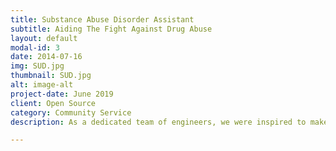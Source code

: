 ```yaml
---
title: Substance Abuse Disorder Assistant
subtitle: Aiding The Fight Against Drug Abuse
layout: default
modal-id: 3
date: 2014-07-16
img: SUD.jpg
thumbnail: SUD.jpg
alt: image-alt
project-date: June 2019
client: Open Source
category: Community Service
description: As a dedicated team of engineers, we were inspired to make a positive impact on the world by helping individuals struggling with substance abuse. Using our expertise in web development, we created a powerful online application that provides users with a comprehensive suite of tools for tracking their daily activities, journaling their progress, and accessing helpful tips and resources. By leveraging advanced technologies like React and database management systems, we built a scalable, reliable, and user-friendly platform that delivers exceptional performance and functionality. Our application is more than just a tool - it's a powerful resource for those in need, offering hope, support, and encouragement to those on their path to recovery.

---
```

